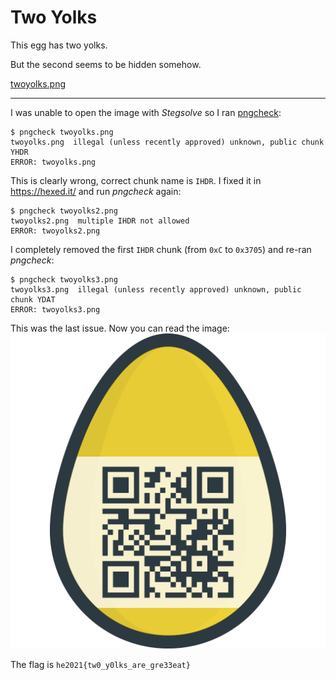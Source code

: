 # Two Yolks
This egg has two yolks.

But the second seems to be hidden somehow.

[twoyolks.png](twoyolks.png)

---

I was unable to open the image with _Stegsolve_ so I ran [pngcheck](http://www.libpng.org/pub/png/apps/pngcheck.html):
```
$ pngcheck twoyolks.png
twoyolks.png  illegal (unless recently approved) unknown, public chunk YHDR
ERROR: twoyolks.png
```

This is clearly wrong, correct chunk name is `IHDR`. I fixed it in https://hexed.it/ and run _pngcheck_ again:
```
$ pngcheck twoyolks2.png
twoyolks2.png  multiple IHDR not allowed
ERROR: twoyolks2.png
```

I completely removed the first `IHDR` chunk (from `0xC` to `0x3705`) and re-ran _pngcheck_:
```
$ pngcheck twoyolks3.png
twoyolks3.png  illegal (unless recently approved) unknown, public chunk YDAT
ERROR: twoyolks3.png
```

This was the last issue. Now you can read the image:
![](egg.png)

The flag is `he2021{tw0_y0lks_are_gre33eat}`